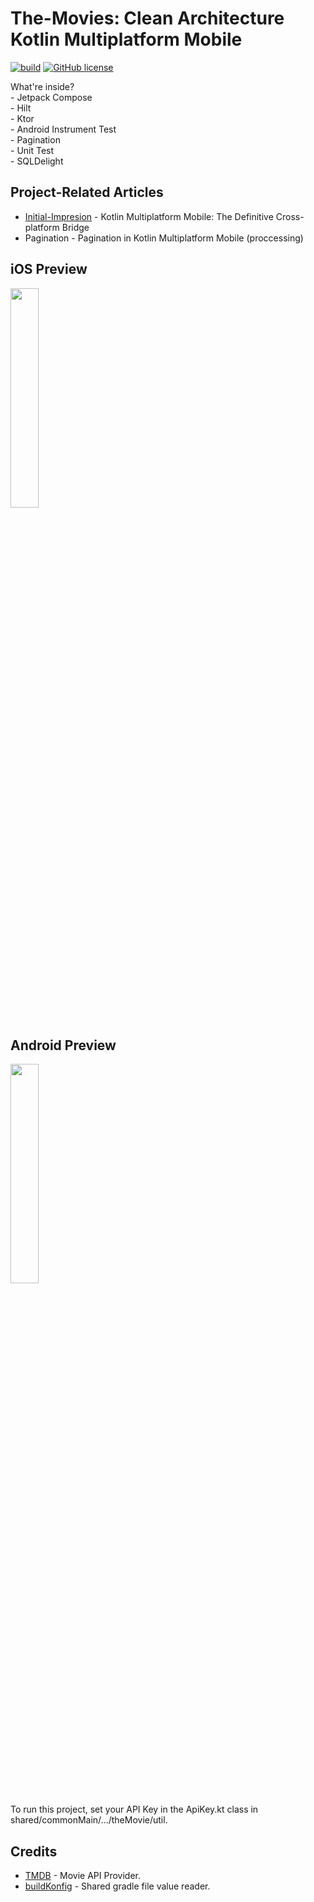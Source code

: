 The-Movies: Clean Architecture Kotlin Multiplatform Mobile
==========
[![build](https://github.com/annasta13/The-Movies/actions/workflows/gradle.yml/badge.svg)](https://github.com/annasta13/The-Movies/actions/workflows/gradle.yml)
[![GitHub license](https://img.shields.io/github/license/annasta13/The-Movies.svg?style=plastic)](https://github.com/annasta13/The-Movies/blob/main/LICENSE)
<p>What're inside?
<br>- Jetpack Compose
<br>- Hilt
<br>- Ktor
<br>- Android Instrument Test
<br>- Pagination
<br>- Unit Test
<br>- SQLDelight
</p>

## Project-Related Articles
- [Initial-Impresion][3] - Kotlin Multiplatform Mobile: The Definitive Cross-platform Bridge
- Pagination - Pagination in Kotlin Multiplatform Mobile (proccessing)

## iOS Preview
<p><img src="https://raw.githubusercontent.com/annasta13/The-Movies/main/The-Movie-Screenshot-iOS.gif" width=30% height=30%></p>

## Android Preview
<p><img src="https://raw.githubusercontent.com/annasta13/The-Movies/main/The-Movie-Screenshot-Android.gif" width=30% height=30%></p>
<p>To run this project, set your API Key in the ApiKey.kt class in shared/commonMain/.../theMovie/util.</p>

## Credits
- [TMDB][1] - Movie API Provider.
- [buildKonfig][2] - Shared gradle file value reader.

[1]: https://www.themoviedb.org/documentation/api
[2]: https://github.com/yshrsmz/BuildKonfig
[3]: https://betterprogramming.pub/kotlin-multiplatform-mobile-is-it-a-comfortable-bridge-fb724a9f3a0c

